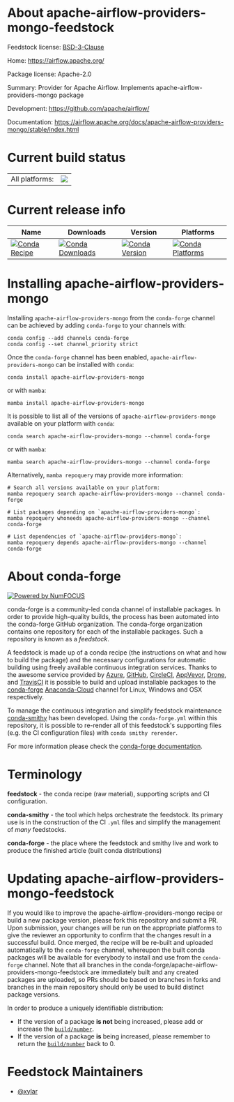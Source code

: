About apache-airflow-providers-mongo-feedstock
==============================================

Feedstock license: [BSD-3-Clause](https://github.com/conda-forge/apache-airflow-providers-mongo-feedstock/blob/main/LICENSE.txt)

Home: https://airflow.apache.org/

Package license: Apache-2.0

Summary: Provider for Apache Airflow. Implements apache-airflow-providers-mongo package

Development: https://github.com/apache/airflow/

Documentation: https://airflow.apache.org/docs/apache-airflow-providers-mongo/stable/index.html

Current build status
====================


<table><tr><td>All platforms:</td>
    <td>
      <a href="https://dev.azure.com/conda-forge/feedstock-builds/_build/latest?definitionId=11924&branchName=main">
        <img src="https://dev.azure.com/conda-forge/feedstock-builds/_apis/build/status/apache-airflow-providers-mongo-feedstock?branchName=main">
      </a>
    </td>
  </tr>
</table>

Current release info
====================

| Name | Downloads | Version | Platforms |
| --- | --- | --- | --- |
| [![Conda Recipe](https://img.shields.io/badge/recipe-apache--airflow--providers--mongo-green.svg)](https://anaconda.org/conda-forge/apache-airflow-providers-mongo) | [![Conda Downloads](https://img.shields.io/conda/dn/conda-forge/apache-airflow-providers-mongo.svg)](https://anaconda.org/conda-forge/apache-airflow-providers-mongo) | [![Conda Version](https://img.shields.io/conda/vn/conda-forge/apache-airflow-providers-mongo.svg)](https://anaconda.org/conda-forge/apache-airflow-providers-mongo) | [![Conda Platforms](https://img.shields.io/conda/pn/conda-forge/apache-airflow-providers-mongo.svg)](https://anaconda.org/conda-forge/apache-airflow-providers-mongo) |

Installing apache-airflow-providers-mongo
=========================================

Installing `apache-airflow-providers-mongo` from the `conda-forge` channel can be achieved by adding `conda-forge` to your channels with:

```
conda config --add channels conda-forge
conda config --set channel_priority strict
```

Once the `conda-forge` channel has been enabled, `apache-airflow-providers-mongo` can be installed with `conda`:

```
conda install apache-airflow-providers-mongo
```

or with `mamba`:

```
mamba install apache-airflow-providers-mongo
```

It is possible to list all of the versions of `apache-airflow-providers-mongo` available on your platform with `conda`:

```
conda search apache-airflow-providers-mongo --channel conda-forge
```

or with `mamba`:

```
mamba search apache-airflow-providers-mongo --channel conda-forge
```

Alternatively, `mamba repoquery` may provide more information:

```
# Search all versions available on your platform:
mamba repoquery search apache-airflow-providers-mongo --channel conda-forge

# List packages depending on `apache-airflow-providers-mongo`:
mamba repoquery whoneeds apache-airflow-providers-mongo --channel conda-forge

# List dependencies of `apache-airflow-providers-mongo`:
mamba repoquery depends apache-airflow-providers-mongo --channel conda-forge
```


About conda-forge
=================

[![Powered by
NumFOCUS](https://img.shields.io/badge/powered%20by-NumFOCUS-orange.svg?style=flat&colorA=E1523D&colorB=007D8A)](https://numfocus.org)

conda-forge is a community-led conda channel of installable packages.
In order to provide high-quality builds, the process has been automated into the
conda-forge GitHub organization. The conda-forge organization contains one repository
for each of the installable packages. Such a repository is known as a *feedstock*.

A feedstock is made up of a conda recipe (the instructions on what and how to build
the package) and the necessary configurations for automatic building using freely
available continuous integration services. Thanks to the awesome service provided by
[Azure](https://azure.microsoft.com/en-us/services/devops/), [GitHub](https://github.com/),
[CircleCI](https://circleci.com/), [AppVeyor](https://www.appveyor.com/),
[Drone](https://cloud.drone.io/welcome), and [TravisCI](https://travis-ci.com/)
it is possible to build and upload installable packages to the
[conda-forge](https://anaconda.org/conda-forge) [Anaconda-Cloud](https://anaconda.org/)
channel for Linux, Windows and OSX respectively.

To manage the continuous integration and simplify feedstock maintenance
[conda-smithy](https://github.com/conda-forge/conda-smithy) has been developed.
Using the ``conda-forge.yml`` within this repository, it is possible to re-render all of
this feedstock's supporting files (e.g. the CI configuration files) with ``conda smithy rerender``.

For more information please check the [conda-forge documentation](https://conda-forge.org/docs/).

Terminology
===========

**feedstock** - the conda recipe (raw material), supporting scripts and CI configuration.

**conda-smithy** - the tool which helps orchestrate the feedstock.
                   Its primary use is in the construction of the CI ``.yml`` files
                   and simplify the management of *many* feedstocks.

**conda-forge** - the place where the feedstock and smithy live and work to
                  produce the finished article (built conda distributions)


Updating apache-airflow-providers-mongo-feedstock
=================================================

If you would like to improve the apache-airflow-providers-mongo recipe or build a new
package version, please fork this repository and submit a PR. Upon submission,
your changes will be run on the appropriate platforms to give the reviewer an
opportunity to confirm that the changes result in a successful build. Once
merged, the recipe will be re-built and uploaded automatically to the
`conda-forge` channel, whereupon the built conda packages will be available for
everybody to install and use from the `conda-forge` channel.
Note that all branches in the conda-forge/apache-airflow-providers-mongo-feedstock are
immediately built and any created packages are uploaded, so PRs should be based
on branches in forks and branches in the main repository should only be used to
build distinct package versions.

In order to produce a uniquely identifiable distribution:
 * If the version of a package **is not** being increased, please add or increase
   the [``build/number``](https://docs.conda.io/projects/conda-build/en/latest/resources/define-metadata.html#build-number-and-string).
 * If the version of a package **is** being increased, please remember to return
   the [``build/number``](https://docs.conda.io/projects/conda-build/en/latest/resources/define-metadata.html#build-number-and-string)
   back to 0.

Feedstock Maintainers
=====================

* [@xylar](https://github.com/xylar/)

